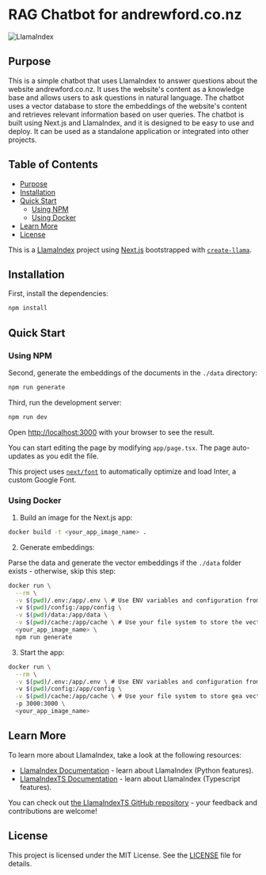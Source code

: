 # RAG Chatbot for andrewford.co.nz

![LlamaIndex](https://raw.githubusercontent.com/run-llama/LlamaIndexTS/main/docs/assets/logo.png)

## Purpose 

This is a simple chatbot that uses LlamaIndex to answer questions about the website andrewford.co.nz. It uses the website's content as a knowledge base and allows users to ask questions in natural language.
The chatbot uses a vector database to store the embeddings of the website's content and retrieves relevant information based on user queries.
The chatbot is built using Next.js and LlamaIndex, and it is designed to be easy to use and deploy. It can be used as a standalone application or integrated into other projects.

## Table of Contents
- [Purpose](#purpose)
- [Installation](#installation)
- [Quick Start](#quick-start)
  - [Using NPM](#using-npm)
  - [Using Docker](#using-docker)
- [Learn More](#learn-more)
- [License](#license)


This is a [LlamaIndex](https://www.llamaindex.ai/) project using [Next.js](https://nextjs.org/) bootstrapped with [`create-llama`](https://github.com/run-llama/LlamaIndexTS/tree/main/packages/create-llama).

## Installation

First, install the dependencies:

```sh
npm install
```

## Quick Start

### Using NPM

Second, generate the embeddings of the documents in the `./data` directory:

```sh
npm run generate
```

Third, run the development server:

```sh
npm run dev
```

Open [http://localhost:3000](http://localhost:3000) with your browser to see the result.

You can start editing the page by modifying `app/page.tsx`. The page auto-updates as you edit the file.

This project uses [`next/font`](https://nextjs.org/docs/basic-features/font-optimization) to automatically optimize and load Inter, a custom Google Font.

### Using Docker

1. Build an image for the Next.js app:

```sh
docker build -t <your_app_image_name> .
```

2. Generate embeddings:

Parse the data and generate the vector embeddings if the `./data` folder exists - otherwise, skip this step:

```sh
docker run \
  --rm \
  -v $(pwd)/.env:/app/.env \ # Use ENV variables and configuration from your file-system
  -v $(pwd)/config:/app/config \
  -v $(pwd)/data:/app/data \
  -v $(pwd)/cache:/app/cache \ # Use your file system to store the vector database
  <your_app_image_name> \
  npm run generate
```

3. Start the app:

```sh
docker run \
  --rm \
  -v $(pwd)/.env:/app/.env \ # Use ENV variables and configuration from your file-system
  -v $(pwd)/config:/app/config \
  -v $(pwd)/cache:/app/cache \ # Use your file system to store gea vector database
  -p 3000:3000 \
  <your_app_image_name>
```

## Learn More

To learn more about LlamaIndex, take a look at the following resources:

- [LlamaIndex Documentation](https://docs.llamaindex.ai) - learn about LlamaIndex (Python features).
- [LlamaIndexTS Documentation](https://ts.llamaindex.ai) - learn about LlamaIndex (Typescript features).

You can check out [the LlamaIndexTS GitHub repository](https://github.com/run-llama/LlamaIndexTS) - your feedback and contributions are welcome!

## License
This project is licensed under the MIT License. See the [LICENSE](LICENSE) file for details.
